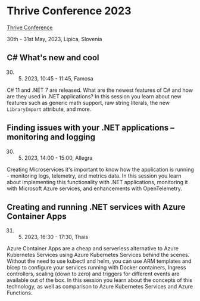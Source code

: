 # Thrive Conference 2023

[Thrive Conference](https://www.thriveconf.com/en/)

30th - 31st May, 2023, Lipica, Slovenia

## C# What's new and cool

30. 5. 2023, 10:45 - 11:45, Famosa

C# 11 and .NET 7 are released. What are the newest features of C# and how are they used in .NET applications? In this session you learn about new features such as generic math support, raw string literals, the new `LibraryImport` attribute, and more.

## Finding issues with your .NET applications – monitoring and logging

30. 5. 2023, 14:00 - 15:00, Allegra

Creating Microservices it's important to know how the application is running - monitoring logs, telemetry, and metrics data. In this session you learn about implementing this functionality with .NET applications, monitoring it with Microsoft Azure services, and enhancements with OpenTelemetry.

## Creating and running .NET services with Azure Container Apps

31. 5. 2023, 16:30 - 17:30, Thais

Azure Container Apps are a cheap and serverless alternative to Azure Kubernetes Services using Azure Kubernetes Services behind the scenes. Without the need to use kubectl and helm, you can use ARM templates and bicep to configure your services running with Docker containers, Ingress controllers, scaling (down to zero) and triggers for different events are available out of the box. In this session you learn about the concepts of this technology, as well as comparison to Azure Kubernetes Services and Azure Functions.
